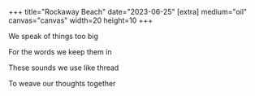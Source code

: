 +++
title="Rockaway Beach"
date="2023-06-25"
[extra]
medium="oil"
canvas="canvas"
width=20
height=10
+++

We speak of things too big

For the words we keep them in

These sounds we use like thread

To weave our thoughts together